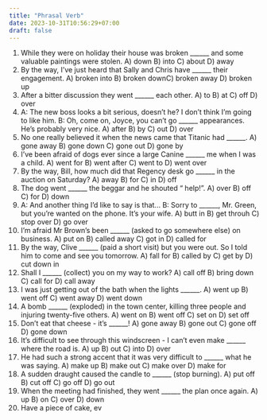 ```yaml
---
title: "Phrasal Verb"
date: 2023-10-31T10:56:29+07:00
draft: false
---
```

1. While they were on holiday their house was broken ______ and
some valuable paintings were stolen.
A) down B) into C) about D) away
2. By the way, I’ve just heard that Sally and Chris have ______ their
engagement.
A) broken into B) broken downC) broken away D) broken up
3. After a bitter discussion they went ______ each other.
A) to B) at C) off D) over
4. A: The new boss looks a bit serious, doesn’t he? I don’t think I’m
going to like him.
B: Oh, come on, Joyce, you can’t go ______ appearances. He’s
probably very nice.
A) after B) by C) out D) over
5. No one really believed it when the news came that Titanic had
______.
A) gone away B) gone down C) gone out D) gone by
6. I’ve been afraid of dogs ever since a large Canine ______ me
when I was a child.
A) went for B) went after C) went to D) went over
7. By the way, Bill, how much did that Regency desk go ______ in
the auction on Saturday?
A) away B) for C) in D) off
8. The dog went ______ the beggar and he shouted “ help!”.
A) over B) off C) for D) down
9. A: And another thing I’d like to say is that...
B: Sorry to ______, Mr. Green, but you’re wanted on the phone.
It’s your wife.
A) butt in B) get throuh C) stop over D) go over
10. I’m afraid Mr Brown’s been ______ (asked to go somewhere
else) on business.
A) put on B) called away C) got in D) called for
11. By the way, Clive ______ (paid a short visit) but you were out.
So I told him to come and see you tomorrow.
A) fall for B) called by C) get by D) cut down in
12. Shall I ______ (collect) you on my way to work?
A) call off B) bring down C) call for D) call away
13. I was just getting out of the bath when the lights ______.
A) went up B) went off C) went away D) went down
14. A bomb ______ (exploded) in the town center, killing three people
and injuring twenty-five others.
A) went on B) went off C) set on D) set off
15. Don’t eat that cheese - it’s ______!
A) gone away B) gone out C) gone off D) gone down
16. It’s difficult to see through this windscreen - I can’t even make
______ where the road is.
A) up B) out C) into D) over
17. He had such a strong accent that it was very difficult to ______
what he was saying.
A) make up B) make out C) make over D) make for
18. A sudden draught caused the candle to ______ (stop burning).
A) put off B) cut off C) go off D) go out
19. When the meeting had finished, they went ______ the plan once
again.
A) up B) on C) over D) down
20. Have a piece of cake, ev